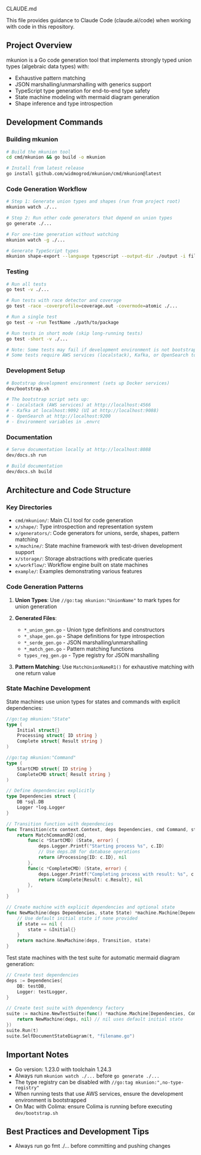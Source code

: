 CLAUDE.md

This file provides guidance to Claude Code (claude.ai/code) when working with code in this repository.

## Project Overview

mkunion is a Go code generation tool that implements strongly typed union types (algebraic data types) with:
- Exhaustive pattern matching
- JSON marshalling/unmarshalling with generics support
- TypeScript type generation for end-to-end type safety
- State machine modeling with mermaid diagram generation
- Shape inference and type introspection

## Development Commands

### Building mkunion
```bash
# Build the mkunion tool
cd cmd/mkunion && go build -o mkunion

# Install from latest release
go install github.com/widmogrod/mkunion/cmd/mkunion@latest
```

### Code Generation Workflow
```bash
# Step 1: Generate union types and shapes (run from project root)
mkunion watch ./...

# Step 2: Run other code generators that depend on union types
go generate ./...

# For one-time generation without watching
mkunion watch -g ./...

# Generate TypeScript types
mkunion shape-export --language typescript --output-dir ./output -i file.go
```

### Testing
```bash
# Run all tests
go test -v ./...

# Run tests with race detector and coverage
go test -race -coverprofile=coverage.out -covermode=atomic ./...

# Run a single test
go test -v -run TestName ./path/to/package

# Run tests in short mode (skip long-running tests)
go test -short -v ./...

# Note: Some tests may fail if development environment is not bootstrapped
# Some tests require AWS services (localstack), Kafka, or OpenSearch to be running
```

### Development Setup
```bash
# Bootstrap development environment (sets up Docker services)
dev/bootstrap.sh

# The bootstrap script sets up:
# - Localstack (AWS services) at http://localhost:4566
# - Kafka at localhost:9092 (UI at http://localhost:9088)
# - OpenSearch at http://localhost:9200
# - Environment variables in .envrc
```

### Documentation
```bash
# Serve documentation locally at http://localhost:8088
dev/docs.sh run

# Build documentation
dev/docs.sh build
```

## Architecture and Code Structure

### Key Directories
- `cmd/mkunion/`: Main CLI tool for code generation
- `x/shape/`: Type introspection and representation system
- `x/generators/`: Code generators for unions, serde, shapes, pattern matching
- `x/machine/`: State machine framework with test-driven development support
- `x/storage/`: Storage abstractions with predicate queries
- `x/workflow/`: Workflow engine built on state machines
- `example/`: Examples demonstrating various features

### Code Generation Patterns

1. **Union Types**: Use `//go:tag mkunion:"UnionName"` to mark types for union generation
2. **Generated Files**: 
   - `*_union_gen.go` - Union type definitions and constructors
   - `*_shape_gen.go` - Shape definitions for type introspection
   - `*_serde_gen.go` - JSON marshalling/unmarshalling
   - `*_match_gen.go` - Pattern matching functions
   - `types_reg_gen.go` - Type registry for JSON marshalling

3. **Pattern Matching**: Use `MatchUnionNameR1()` for exhaustive matching with one return value

### State Machine Development

State machines use union types for states and commands with explicit dependencies:

```go
//go:tag mkunion:"State"
type (
    Initial struct{}
    Processing struct{ ID string }
    Complete struct{ Result string }
)

//go:tag mkunion:"Command"
type (
    StartCMD struct{ ID string }
    CompleteCMD struct{ Result string }
)

// Define dependencies explicitly
type Dependencies struct {
    DB *sql.DB
    Logger *log.Logger
}

// Transition function with dependencies
func Transition(ctx context.Context, deps Dependencies, cmd Command, state State) (State, error) {
    return MatchCommandR2(cmd,
        func(c *StartCMD) (State, error) {
            deps.Logger.Printf("Starting process %s", c.ID)
            // Use deps.DB for database operations
            return &Processing{ID: c.ID}, nil
        },
        func(c *CompleteCMD) (State, error) {
            deps.Logger.Printf("Completing process with result: %s", c.Result)
            return &Complete{Result: c.Result}, nil
        },
    )
}

// Create machine with explicit dependencies and optional state
func NewMachine(deps Dependencies, state State) *machine.Machine[Dependencies, Command, State] {
    // Use default initial state if none provided
    if state == nil {
        state = &Initial{}
    }
    return machine.NewMachine(deps, Transition, state)
}
```

Test state machines with the test suite for automatic mermaid diagram generation:
```go
// Create test dependencies
deps := Dependencies{
    DB: testDB,
    Logger: testLogger,
}

// Create test suite with dependency factory
suite := machine.NewTestSuite(func() *machine.Machine[Dependencies, Command, State] {
    return NewMachine(deps, nil) // nil uses default initial state
})
suite.Run(t)
suite.SelfDocumentStateDiagram(t, "filename.go")
```

## Important Notes

- Go version: 1.23.0 with toolchain 1.24.3
- Always run `mkunion watch ./...` before `go generate ./...`
- The type registry can be disabled with `//go:tag mkunion:",no-type-registry"`
- When running tests that use AWS services, ensure the development environment is bootstrapped
- On Mac with Colima: ensure Colima is running before executing `dev/bootstrap.sh`

## Best Practices and Development Tips
- Always run go fmt ./... before committing and pushing changes